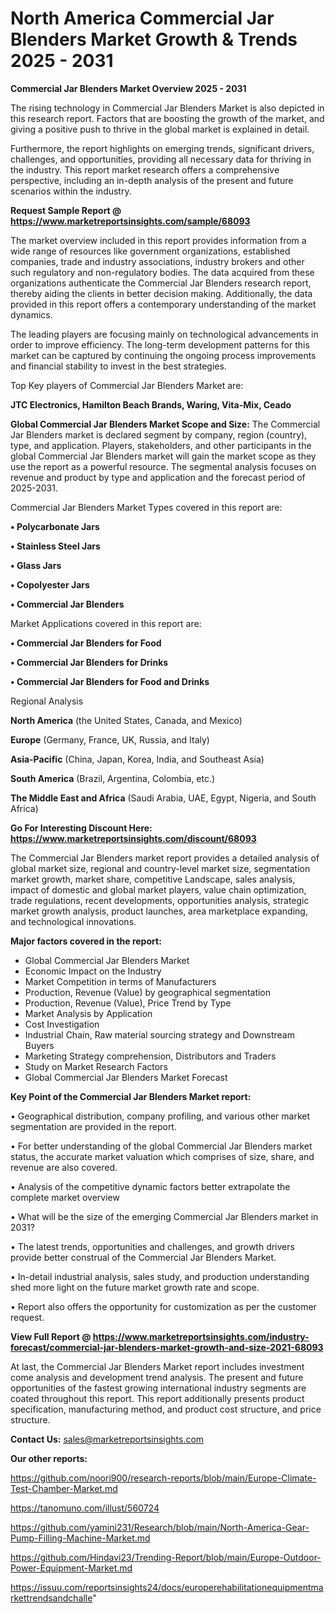 # North America Commercial Jar Blenders Market Growth & Trends 2025 - 2031

<Strong> Commercial Jar Blenders Market Overview 2025 - 2031</strong>

The rising technology in Commercial Jar Blenders Market is also depicted in this research report. Factors that are boosting the growth of the market, and giving a positive push to thrive in the global market is explained in detail.

Furthermore, the report highlights on emerging trends, significant drivers, challenges, and opportunities, providing all necessary data for thriving in the industry. This report market research offers a comprehensive perspective, including an in-depth analysis of the present and future scenarios within the industry.

<strong>Request Sample Report @ <a href=https://www.marketreportsinsights.com/sample/68093>https://www.marketreportsinsights.com/sample/68093</a></strong>

The market overview included in this report provides information from a wide range of resources like government organizations, established companies, trade and industry associations, industry brokers and other such regulatory and non-regulatory bodies. The data acquired from these organizations authenticate the Commercial Jar Blenders research report, thereby aiding the clients in better decision making. Additionally, the data provided in this report offers a contemporary understanding of the market dynamics.

The leading players are focusing mainly on technological advancements in order to improve efficiency. The long-term development patterns for this market can be captured by continuing the ongoing process improvements and financial stability to invest in the best strategies.

Top Key players of Commercial Jar Blenders Market are:

<strong>JTC Electronics, Hamilton Beach Brands, Waring, Vita-Mix, Ceado</strong>

<strong><b>Global Commercial Jar Blenders Market Scope and Size:</b></strong>
The Commercial Jar Blenders market is declared segment by company, region (country), type, and application. Players, stakeholders, and other participants in the global Commercial Jar Blenders market will gain the market scope as they use the report as a powerful resource. The segmental analysis focuses on revenue and product by type and application and the forecast period of 2025-2031.

Commercial Jar Blenders Market Types covered in this report are:

<strong>• Polycarbonate Jars

• Stainless Steel Jars

• Glass Jars

• Copolyester Jars

• Commercial Jar Blenders</strong>

Market Applications covered in this report are:

<strong>• Commercial Jar Blenders for Food

• Commercial Jar Blenders for Drinks

• Commercial Jar Blenders for Food and Drinks</strong> 

Regional Analysis

<strong>North America</strong> (the United States, Canada, and Mexico)

<strong>Europe</strong> (Germany, France, UK, Russia, and Italy)

<strong>Asia-Pacific</strong> (China, Japan, Korea, India, and Southeast Asia)

<strong>South America</strong> (Brazil, Argentina, Colombia, etc.)

<strong>The Middle East and Africa</strong> (Saudi Arabia, UAE, Egypt, Nigeria, and South Africa)

<strong>Go For Interesting Discount Here: <a href=https://www.marketreportsinsights.com/discount/68093>https://www.marketreportsinsights.com/discount/68093</a></strong>

The Commercial Jar Blenders market report provides a detailed analysis of global market size, regional and country-level market size, segmentation market growth, market share, competitive Landscape, sales analysis, impact of domestic and global market players, value chain optimization, trade regulations, recent developments, opportunities analysis, strategic market growth analysis, product launches, area marketplace expanding, and technological innovations.

<strong><b>Major factors covered in the report:</b></strong>
<ul>
  <li>Global Commercial Jar Blenders Market </li>
  <li>Economic Impact on the Industry</li>
  <li>Market Competition in terms of Manufacturers</li>
  <li>Production, Revenue (Value) by geographical segmentation</li>
  <li>Production, Revenue (Value), Price Trend by Type</li>
  <li>Market Analysis by Application</li>
  <li>Cost Investigation</li>
  <li>Industrial Chain, Raw material sourcing strategy and Downstream Buyers</li>
  <li>Marketing Strategy comprehension, Distributors and Traders</li>
  <li>Study on Market Research Factors</li>
  <li>Global Commercial Jar Blenders Market Forecast</li>
</ul>

<strong><b>Key Point of the Commercial Jar Blenders Market report:</b></strong>

• Geographical distribution, company profiling, and various other market segmentation are provided in the report.

• For better understanding of the global Commercial Jar Blenders market status, the accurate market valuation which comprises of size, share, and revenue are also covered.

• Analysis of the competitive dynamic factors better extrapolate the complete market overview

• What will be the size of the emerging Commercial Jar Blenders market in 2031?

• The latest trends, opportunities and challenges, and growth drivers provide better construal of the Commercial Jar Blenders Market.

• In-detail industrial analysis, sales study, and production understanding shed more light on the future market growth rate and scope.

• Report also offers the opportunity for customization as per the customer request.

<strong><b>View Full Report @ <a href=https://www.marketreportsinsights.com/industry-forecast/commercial-jar-blenders-market-growth-and-size-2021-68093>https://www.marketreportsinsights.com/industry-forecast/commercial-jar-blenders-market-growth-and-size-2021-68093</a></b></strong>


At last, the Commercial Jar Blenders Market report includes investment come analysis and development trend analysis. The present and future opportunities of the fastest growing international industry segments are coated throughout this report. This report additionally presents product specification, manufacturing method, and product cost structure, and price structure.

<strong>Contact Us:</strong>
sales@marketreportsinsights.com

<strong>Our other reports:</strong>

<a href=https://github.com/noori900/research-reports/blob/main/Europe-Climate-Test-Chamber-Market.md>https://github.com/noori900/research-reports/blob/main/Europe-Climate-Test-Chamber-Market.md</a>

<a href=https://tanomuno.com/illust/560724>https://tanomuno.com/illust/560724</a>

<a href=https://github.com/yamini231/Research/blob/main/North-America-Gear-Pump-Filling-Machine-Market.md>https://github.com/yamini231/Research/blob/main/North-America-Gear-Pump-Filling-Machine-Market.md</a>

<a href=https://github.com/Hindavi23/Trending-Report/blob/main/Europe-Outdoor-Power-Equipment-Market.md>https://github.com/Hindavi23/Trending-Report/blob/main/Europe-Outdoor-Power-Equipment-Market.md</a>

<a href=https://issuu.com/reportsinsights24/docs/europerehabilitationequipmentmarkettrendsandchalle>https://issuu.com/reportsinsights24/docs/europerehabilitationequipmentmarkettrendsandchalle</a>"
